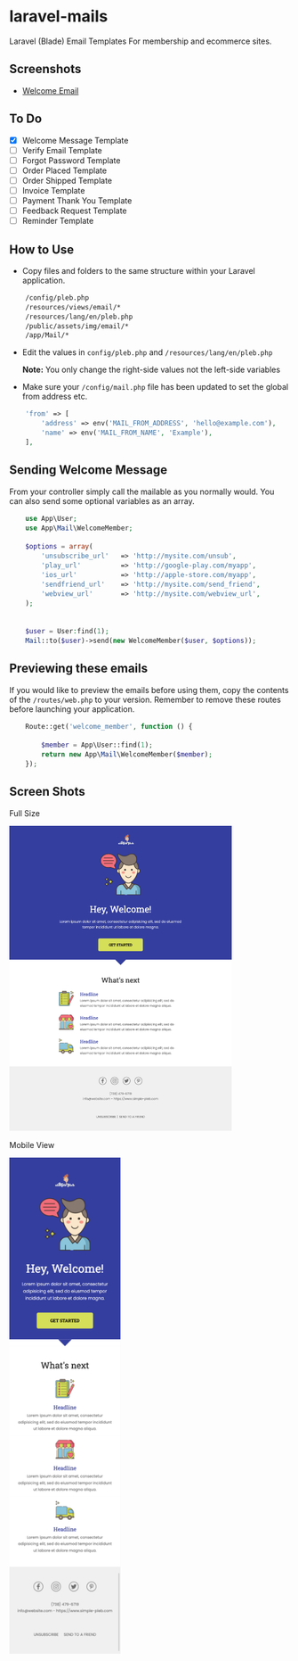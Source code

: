 # laravel-mails
Laravel (Blade) Email Templates For membership and ecommerce sites.

## Screenshots
- [Welcome Email](#welcomeEmail)

## To Do
- [x] Welcome Message Template
- [ ] Verify Email Template
- [ ] Forgot Password Template
- [ ] Order Placed Template
- [ ] Order Shipped Template
- [ ] Invoice Template
- [ ] Payment Thank You Template
- [ ] Feedback Request Template
- [ ] Reminder Template

## How to Use

* Copy files and folders to the same structure within your Laravel application.

```bash
    /config/pleb.php 
    /resources/views/email/*
    /resources/lang/en/pleb.php
    /public/assets/img/email/*
    /app/Mail/*
```

* Edit the values in ``` config/pleb.php ``` and ``` /resources/lang/en/pleb.php ``` 

    **Note:** You only change the right-side values not the left-side variables

* Make sure your ```/config/mail.php``` file has been updated to set the global from address etc.
```php
    'from' => [
        'address' => env('MAIL_FROM_ADDRESS', 'hello@example.com'),
        'name' => env('MAIL_FROM_NAME', 'Example'),
    ],
```

## Sending Welcome Message
From your controller simply call the mailable as you normally would. You can also send some optional
variables as an array.



```php
    use App\User;
    use App\Mail\WelcomeMember;

    $options = array(
        'unsubscribe_url'   => 'http://mysite.com/unsub',
        'play_url'          => 'http://google-play.com/myapp',
        'ios_url'           => 'http://apple-store.com/myapp',
        'sendfriend_url'    => 'http://mysite.com/send_friend',
        'webview_url'       => 'http://mysite.com/webview_url',
    );


    $user = User:find(1);
    Mail::to($user)->send(new WelcomeMember($user, $options));
```

## Previewing these emails
If you would like to preview the emails before using them, copy the contents of the 
```/routes/web.php``` to your version. Remember to remove these routes before launching your application.

```php
    Route::get('welcome_member', function () {
    
        $member = App\User::find(1);
        return new App\Mail\WelcomeMember($member);
    });
```

## Screen Shots

<a name="welcomeEmail"></a>
Full Size 

<img src="./pleb-Welcome-Message.png" width="400">

Mobile View

<img src="./pleb-Welcome-Message-mobile.png" width="200">



